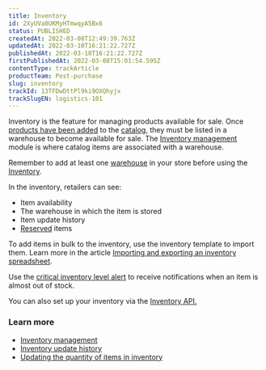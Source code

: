 ```yaml
---
title: Inventory
id: 2XyUVa0UKMyHTmwqyA5Bx6
status: PUBLISHED
createdAt: 2022-03-08T12:49:39.763Z
updatedAt: 2022-03-10T16:21:22.727Z
publishedAt: 2022-03-10T16:21:22.727Z
firstPublishedAt: 2022-03-08T15:01:54.595Z
contentType: trackArticle
productTeam: Post-purchase
slug: inventory
trackId: 13TFDwDttPl9ki9OXQhyjx
trackSlugEN: logistics-101
---
```


Inventory is the feature for managing products available for sale. Once [products have been added](https://help.vtex.com/en/tutorial/product-registration-fields--4dYXWIK3zyS8IceKkQseke) to the [catalog](https://help.vtex.com/en/tracks/catalogo-101--5AF0XfnjfWeopIFBgs3LIQ/3rA2tTpIoEXdv2nzC27zxR), they must be listed in a warehouse to become available for sale. The [Inventory management](https://help.vtex.com/en/tutorial/managing-stock-items--tutorials_139) module is where catalog items are associated with a warehouse.

<div class = "alert alert-info">
Remember to add at least one <a href="https://help.vtex.com/en/tutorial/warehouse--6oIxvsVDTtGpO7y6zwhGpb">warehouse</a> in your store before using the <a href="https://help.vtex.com/en/tutorial/managing-stock-items--tutorials_139">Inventory</a>. 
</div>

In the inventory, retailers can see:

* Item availability
* The warehouse in which the item is stored
* Item update history
* [Reserved](https://help.vtex.com/en/tutorial/how-does-reservation-work--tutorials_92) items

To add items in bulk to the inventory, use the inventory template to import them. Learn more in the article [Importing and exporting an inventory spreadsheet](https://help.vtex.com/en/tutorial/importing-and-exporting-an-inventory-spreadsheet--tutorials_2034).

Use the [critical inventory level alert](https://help.vtex.com/en/tutorial/setting-up-the-critical-stock-alert--6FD0GHeQPCsKIMgkQ88SGu) to receive notifications when an item is almost out of stock.

<div class = "alert alert-info">
You can also set up your inventory via the <a href="https://developers.vtex.com/vtex-rest-api/reference/inventory"> Inventory API.</a>
</div>

### Learn more

* [Inventory management](https://help.vtex.com/en/tutorial/managing-stock-items--tutorials_139)
* [Inventory update history](https://help.vtex.com/en/tutorial/inventory-update-history--5AM7xbmMzmKSEQewakamc2)
* [Updating the quantity of items in inventory](https://help.vtex.com/en/tutorial/updating-the-quantity-of-items-in-inventory--2MDwYV1COA6YuoiY22AyGo)
